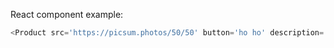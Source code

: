 React component example:

```js
<Product src='https://picsum.photos/50/50' button='ho ho' description='opiiiis'>Push Me</Product>
```
